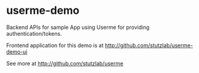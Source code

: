 # userme-demo
Backend APIs for sample App using Userme for providing authentication/tokens. 

Frontend application for this demo is at http://github.com/stutzlab/userme-demo-ui

See more at http://github.com/stutzlab/userme


